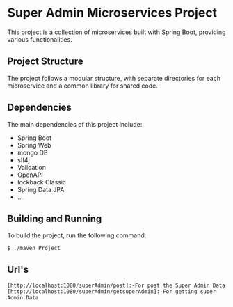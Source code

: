 # Super Admin Microservices Project

This project is a collection of microservices built with Spring Boot, providing various functionalities.

## Project Structure

The project follows a modular structure, with separate directories for each microservice and a common library for shared code.

## Dependencies

The main dependencies of this project include:
- Spring Boot
- Spring Web
- mongo DB
- slf4j
- Validation
- OpenAPI
- lockback Classic
- Spring Data JPA
- ...

## Building and Running

To build the project, run the following command:

```shell
$ ./maven Project
```
## Url's

```shell
[http://localhost:1080/superAdmin/post]:-For post the Super Admin Data
[http://localhost:1080/superAdmin/getsuperAdmin]:-For getting super Admin Data

```
